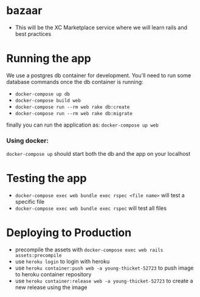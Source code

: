 # bazaar

* This will be the XC Marketplace service where we will learn rails and best practices

# Running the app
We use a postgres db container for development. You'll need to run some database commands
once the db container is running:
  
* `docker-compose up db`
* `docker-compose build web`
* `docker-compose run --rm web rake db:create`
* `docker-compose run --rm web rake db:migrate`

finally you can run the application as:
`docker-compose up web`
### Using docker:
`docker-compose up` should start both the db and the app on your localhost

# Testing the app
* `docker-compose exec web bundle exec rspec <file name>` will test a specific file 
* `docker-compose exec web bundle exec rspec` will test all files


# Deploying to Production
* precompile the assets with `docker-compose exec web rails assets:precompile`
* use `heroku login` to login with heroku
* use `heroku container:push web -a young-thicket-52723` to push image to heroku container repository 
* use `heroku container:release web -a young-thicket-52723` to create a new release using the image 
